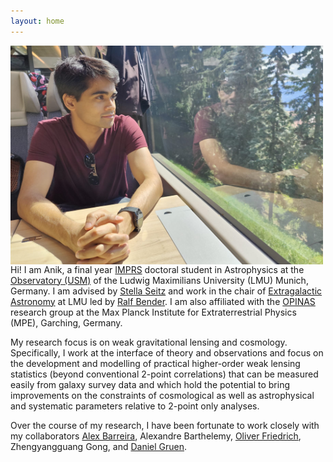 ```yaml
---
layout: home
---
```


<img align="left" width="500" height="350" src="images/Anik_Halder_img.jpg" alt="Anik Halder image" />

Hi! I am Anik, a final year [IMPRS](https://www.imprs-astro.mpg.de/content/about-imprs-astrophysics.html) doctoral student in Astrophysics at the [Observatory (USM)](https://www.usm.uni-muenchen.de/) of the Ludwig Maximilians University (LMU) Munich, Germany. I am advised by [Stella Seitz](https://www.usm.lmu.de/people/stella/stella.html) and work in the chair of [Extragalactic Astronomy](https://www.exgal.physik.uni-muenchen.de/index.html) at LMU led by [Ralf Bender](https://www.mpe.mpg.de/~bender/). I am also affiliated with the [OPINAS](https://www.mpe.mpg.de/opinas-en) research group at the Max Planck Institute for Extraterrestrial Physics (MPE), Garching, Germany.  

My research focus is on weak gravitational lensing and cosmology. Specifically, I work at the interface of theory and observations and focus on the development and modelling of practical higher-order weak lensing statistics (beyond conventional 2-point correlations) that can be measured easily from galaxy survey data and which hold the potential to bring improvements on the constraints of cosmological as well as astrophysical and systematic parameters relative to 2-point only analyses.  

Over the course of my research, I have been fortunate to work closely with my collaborators [Alex Barreira](https://www.origins-cluster.de/forschung/origins-fellows/barreira), Alexandre Barthelemy, [Oliver Friedrich](https://www.usm.lmu.de/~oliverf/), Zhengyangguang Gong, and [Daniel Gruen](https://www.physik.lmu.de/en/about-us/people/contact-page/gruen.html).

